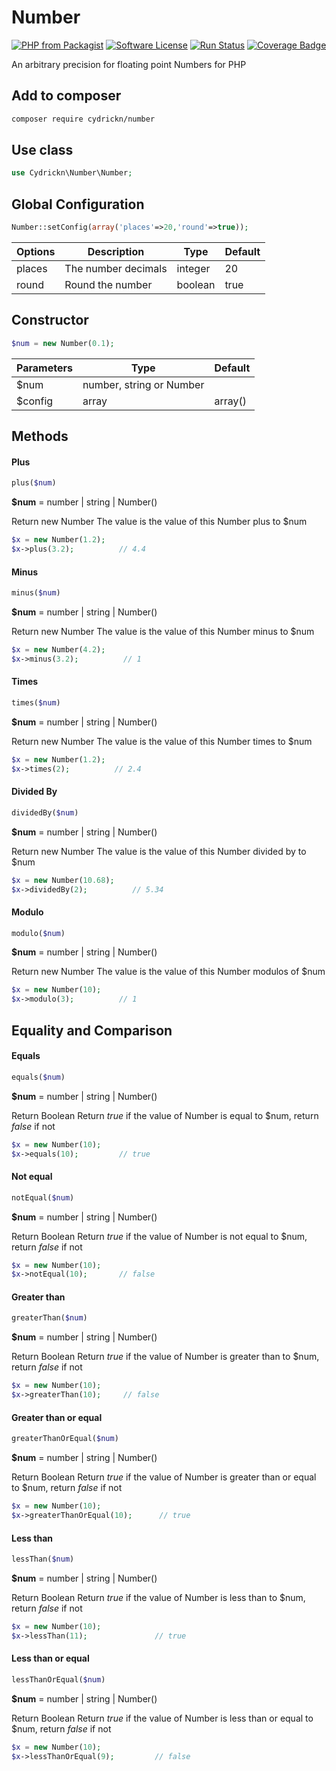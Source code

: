 # Number

[![PHP from Packagist](https://img.shields.io/packagist/php-v/cydrickn/number.svg)](https://packagist.org/packages/cydrickn/number)
[![Software License](https://img.shields.io/packagist/l/cydrickn/number.svg)](LICENSE)
[![Run Status](https://api.shippable.com/projects/5bd06d7964e8ed07000b7ec8/badge?branch=master)](https://app.shippable.com/github/cydrickn/number/dashboard)
[![Coverage Badge](https://api.shippable.com/projects/5bd06d7964e8ed07000b7ec8/coverageBadge?branch=master)](https://app.shippable.com/github/cydrickn/number/dashboard) 

An arbitrary precision for floating point Numbers for PHP

## Add to composer
```bash
composer require cydrickn/number
```
## Use class
```php
use Cydrickn\Number\Number;
```
## Global Configuration
```php
Number::setConfig(array('places'=>20,'round'=>true));
```
Options|Description|Type|Default
-------|-----------|----|-------
places|The number decimals|integer|20
round|Round the number|boolean|true
## Constructor
```php
$num = new Number(0.1);
```
Parameters|Type|Default
----------|----|-------
$num|number, string or Number|
$config|array|array()
## Methods
#### Plus
```php
plus($num)
```
**$num** = number | string | Number()

Return new Number
The value is the value of this Number plus to $num
```php
$x = new Number(1.2);
$x->plus(3.2);          // 4.4
```
#### Minus
```php
minus($num)
```
**$num** = number | string | Number()

Return new Number
The value is the value of this Number minus to $num
```php
$x = new Number(4.2);
$x->minus(3.2);          // 1
```
#### Times
```php
times($num)
```
**$num** = number | string | Number()

Return new Number
The value is the value of this Number times to $num
```php
$x = new Number(1.2);
$x->times(2);          // 2.4
```
#### Divided By
```php
dividedBy($num)
```
**$num** = number | string | Number()

Return new Number
The value is the value of this Number divided by to $num
```php
$x = new Number(10.68);
$x->dividedBy(2);          // 5.34
```
#### Modulo
```php
modulo($num)
```
**$num** = number | string | Number()

Return new Number
The value is the value of this Number modulos of $num
```php
$x = new Number(10);
$x->modulo(3);          // 1
```
## Equality and Comparison
#### Equals
```php
equals($num)
```
**$num** = number | string | Number()

Return Boolean
Return *true* if the value of Number is equal to $num, return *false* if not
```php
$x = new Number(10);
$x->equals(10);         // true
```
#### Not equal
```php
notEqual($num)
```
**$num** = number | string | Number()

Return Boolean
Return *true* if the value of Number is not equal to $num, return *false* if not
```php
$x = new Number(10);
$x->notEqual(10);       // false
```
#### Greater than
```php
greaterThan($num)
```
**$num** = number | string | Number()

Return Boolean
Return *true* if the value of Number is greater than to $num, return *false* if not
```php
$x = new Number(10);
$x->greaterThan(10);     // false
```
#### Greater than or equal
```php
greaterThanOrEqual($num)
```
**$num** = number | string | Number()

Return Boolean
Return *true* if the value of Number is greater than or equal to $num, return *false* if not
```php
$x = new Number(10);
$x->greaterThanOrEqual(10);      // true
```

#### Less than
```php
lessThan($num)
```
**$num** = number | string | Number()

Return Boolean
Return *true* if the value of Number is less than to $num, return *false* if not
```php
$x = new Number(10);
$x->lessThan(11);               // true
```
#### Less than or equal
```php
lessThanOrEqual($num)
```
**$num** = number | string | Number()

Return Boolean
Return *true* if the value of Number is less than or equal to $num, return *false* if not
```php
$x = new Number(10);
$x->lessThanOrEqual(9);         // false
```
